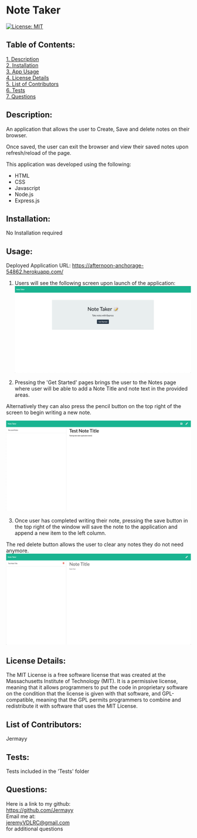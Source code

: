 # Note Taker
[![License: MIT](https://img.shields.io/badge/License-MIT-yellow.svg)](https://opensource.org/licenses/MIT)  
 ## Table of Contents:  
[1. Description](#Description)  
[2. Installation](#Installation)  
[3. App Usage](#Usage)  
[4. License Details](#License-Details)  
[5. List of Contributors](#List-of-Contributors)  
[6. Tests](#Tests)  
[7. Questions](#Questions)  
## Description:
An application that allows the user to Create, Save and delete notes on their browser.

Once saved, the user can exit the browser and view their saved notes upon refresh/reload of the page.

This application was developed using the following:
 * HTML
 * CSS
 * Javascript
 * Node.js
 * Express.js

## Installation:

No Installation required

## Usage:
Deployed Application URL: https://afternoon-anchorage-54862.herokuapp.com/


1. Users will see the following screen upon launch of the application:
![](/screenshots/index.png)



2. Pressing the 'Get Started' pages brings the user to the Notes page where user will be able to add a Note Title and note text in the provided areas.

Alternatively they can also press the pencil button on the top right of the screen to begin writing a new note.

![](/screenshots/notes1.png)


3. Once user has completed writing their note, pressing the save button in the top right of the window will save the note to the application and append a new item to the left column.

The red delete button allows the user to clear any notes they do not need anymore.
![](/screenshots/notes2.png)

## License Details:  

 The MIT License is a free software license that was created at the Massachusetts Institute of Technology (MIT). It is a permissive license, meaning that it allows programmers to put the code in proprietary software on the condition that the license is given with that software, and GPL-compatible, meaning that the GPL permits programmers to combine and redistribute it with software that uses the MIT License.  
  
 
## List of Contributors: 
Jermayy
 
## Tests: 
Tests included in the 'Tests' folder
## Questions:
 Here is a link to my github:  
https://github.com/Jermayy  
 Email me at:  
jeremyVDLRC@gmail.com  
for additional questions
